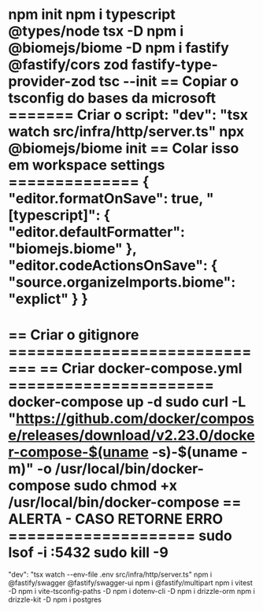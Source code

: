 npm init
npm i typescript @types/node tsx -D
npm i @biomejs/biome -D
npm i fastify @fastify/cors zod fastify-type-provider-zod
tsc --init
== Copiar o tsconfig do bases da microsoft =======
Criar o script: "dev": "tsx watch src/infra/http/server.ts"
npx @biomejs/biome init
== Colar isso em workspace settings ==============
{
"editor.formatOnSave": true,
"[typescript]": {
"editor.defaultFormatter": "biomejs.biome"
},
"editor.codeActionsOnSave": {
"source.organizeImports.biome": "explict"
}
}
==================================================
== Criar o gitignore =============================
== Criar docker-compose.yml ======================
docker-compose up -d
sudo curl -L "https://github.com/docker/compose/releases/download/v2.23.0/docker-compose-$(uname -s)-$(uname -m)" -o /usr/local/bin/docker-compose
sudo chmod +x /usr/local/bin/docker-compose
== ALERTA - CASO RETORNE ERRO ====================
sudo lsof -i :5432
sudo kill -9 <PID>
==================================================
"dev": "tsx watch --env-file .env src/infra/http/server.ts"
npm i @fastify/swagger @fastify/swagger-ui
npm i @fastify/multipart
npm i vitest -D
npm i vite-tsconfig-paths -D
npm i dotenv-cli -D
npm i drizzle-orm
npm i drizzle-kit -D
npm i postgres
